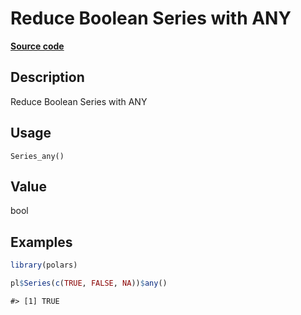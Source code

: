 

# Reduce Boolean Series with ANY

[**Source code**](https://github.com/pola-rs/r-polars/tree/main/R/series__series.R#L553)

## Description

Reduce Boolean Series with ANY

## Usage

<pre><code class='language-R'>Series_any()
</code></pre>

## Value

bool

## Examples

``` r
library(polars)

pl$Series(c(TRUE, FALSE, NA))$any()
```

    #> [1] TRUE
